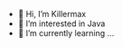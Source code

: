 - 👋 Hi, I’m Killermax
- 👀 I’m interested in Java
- 🌱 I’m currently learning ...

<!---
KillerMax4299/KillerMax4299 is a ✨ special ✨ repository because its `README.md` (this file) appears on your GitHub profile.
You can click the Preview link to take a look at your changes.
--->
